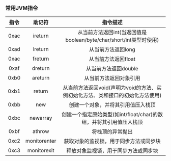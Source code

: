 ### 常用JVM指令
|指令|助记符|指令描述|
|:--:|:--:|:--:|
|0xac|ireturn|从当前方法返回int(当返回值是boolean/byte/char/short/int类型时使用)|
|0xad|lreturn|从当前方法返回long|
|0xac|freturn|从当前方法返回float|
|0xaf|dreturn|从当前方法返回double|
|0xb0|areturn|从当前方法返回对象引用|
|0xb1|return|从当前方法返回void(声明为void的方法、实例初始化方法、类和接口的初始化方法使用)|
|0xbb|new|创建一个对象，并将其引用值压入栈顶|
|0xbc|newarray|创建一个指定原始类型(如int/float/char)的数组，并将其引用值压入栈顶|
|0xbf|athrow|将栈顶的异常抛出|
|0xc2|monitorenter|获取对象的监视锁，用于同步方法或同步块|
|0xc3|monitorexit|释放对象监视锁，用于同步方法或同步块|



